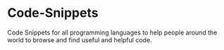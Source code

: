 # Code-Snippets
Code Snippets for all programming languages to help people around the world to browse and find useful and helpful code.
